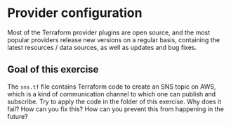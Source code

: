 # Provider configuration

Most of the Terraform provider plugins are open source, and the most popular providers release new versions on a regular basis,
containing the latest resources / data sources, as well as updates and bug fixes.

## Goal of this exercise

The `sns.tf` file contains Terraform code to create an SNS topic on AWS, which is a kind of communication channel to which
one can publish and subscribe. Try to apply the code in the folder of this exercise. Why does it fail? How can you fix this? How
can you prevent this from happening in the future?
